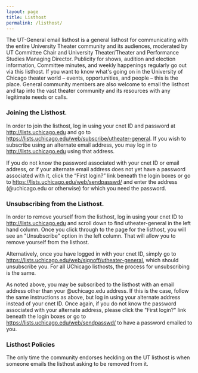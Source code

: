 ```yaml
---
layout: page
title: Listhost
permalink: /listhost/
---
```


The UT-General email listhost is a general listhost for communicating with the entire University Theater community and its audiences, moderated by UT Committee Chair and University Theater/Theater and Performance Studies Managing Director. Publicity for shows, audition and election information, Committee minutes, and weekly happenings regularly go out via this listhost. If you want to know what's going on in the University of Chicago theater world – events, opportunities, and people – this is the place. General community members are also welcome to email the listhost and tap into the vast theater community and its resources with any legitimate needs or calls.

### Joining the Listhost.

In order to join the listhost, log in using your cnet ID and password at http://lists.uchicago.edu and go to https://lists.uchicago.edu/web/subscribe/utheater-general. If you wish to subscribe using an alternate email address, you may log in to http://lists.uchicago.edu using that address.

If you do not know the password associated with your cnet ID or email address, or if your alternate email address does not yet have a password associated with it, click the “First login?” link beneath the login boxes or go to https://lists.uchicago.edu/web/sendpasswd/ and enter the address (@uchicago.edu or otherwise) for which you need the password.

### Unsubscribing from the Listhost.

In order to remove yourself from the listhost, log in using your cnet ID to http://lists.uchicago.edu and scroll down to find utheater-general in the left hand column. Once you click through to the page for the listhost, you will see an "Unsubscribe" option in the left column. That will allow you to remove yourself from the listhost.

Alternatively, once you have logged in with your cnet ID, simply go to https://lists.uchicago.edu/web/signoff/utheater-general, which should unsubscribe you. For all UChicago listhosts, the process for unsubscribing is the same.

As noted above, you may be subscribed to the listhost with an email address other than your @uchicago.edu address. If this is the case, follow the same instructions as above, but log in using your alternate address instead of your cnet ID. Once again, if you do not know the password associated with your alternate address, please click the "First login?" link beneath the login boxes or go to https://lists.uchicago.edu/web/sendpasswd/ to have a password emailed to you.

### Listhost Policies

The only time the community endorses heckling on the UT listhost is when someone emails the listhost asking to be removed from it.
